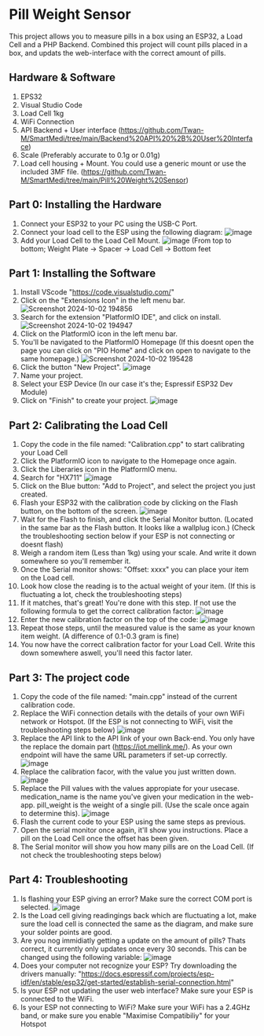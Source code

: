 # Pill Weight Sensor
This project allows you to measure pills in a box using an ESP32, a Load Cell and a PHP Backend. 
Combined this project will count pills placed in a box, and updats the web-interface with the correct amount of pills.

## Hardware & Software
1. EPS32
2. Visual Studio Code
3. Load Cell 1kg
4. WiFi Connection
5. API Backend + User interface (https://github.com/Twan-M/SmartMedi/tree/main/Backend%20API%20%2B%20User%20Interface)
6. Scale (Preferably accurate to 0.1g or 0.01g)
7. Load cell housing + Mount. You could use a generic mount or use the included 3MF file. (https://github.com/Twan-M/SmartMedi/tree/main/Pill%20Weight%20Sensor)

## Part 0: Installing the Hardware
1. Connect your ESP32 to your PC using the USB-C Port.
2. Connect your load cell  to the ESP using the following diagram:
![image](https://github.com/user-attachments/assets/d2c917f5-343f-4880-8149-d2c1c5cf5da9)
3. Add your Load Cell to the Load Cell Mount.
![image](https://github.com/user-attachments/assets/f462be49-6e95-46e3-95ef-217db131338e)
(From top  to bottom; Weight Plate -> Spacer -> Load Cell -> Bottom feet

## Part 1: Installing the Software
1. Install VScode "https://code.visualstudio.com/"
2. Click on the "Extensions Icon" in the left menu bar.
![Screenshot 2024-10-02 194856](https://github.com/user-attachments/assets/cefc23d5-3452-4084-9c74-2dcd56a496dd)
3. Search for the extension "PlatformIO IDE", and click on install. 
![Screenshot 2024-10-02 194947](https://github.com/user-attachments/assets/0219dffb-c65a-4104-aad5-027b6444f16c)
4. Click on the PlatformIO icon in the left menu bar.
5. You'll be navigated to the PlatformIO Homepage (If this doesnt open the page you can click on "PIO Home" and click on open to navigate to the same homepage.)
![Screenshot 2024-10-02 195428](https://github.com/user-attachments/assets/c7b199de-6870-40a6-a328-816ee9326899)
6. Click the button "New Project".
![image](https://github.com/user-attachments/assets/d08b246e-c371-48a9-b77b-9d6330414c0c)
7. Name your project.
8. Select your ESP Device (In our case it's the; Espressif ESP32 Dev Module)
9. Click on "Finish" to create your project.
![image](https://github.com/user-attachments/assets/a5c1d99c-6e9f-4247-a1c0-84bc7efee2db)

## Part 2: Calibrating the Load Cell
1. Copy the code in the file named: "Calibration.cpp" to start calibrating your Load Cell
2. Click the PlatformIO icon to navigate to the Homepage once again.
3. Click the Liberaries icon in the PlatformIO menu.
4. Search for "HX711"
![image](https://github.com/user-attachments/assets/fe92b7a8-ff18-41f1-a03d-dcbebe057261)
5. Click on the Blue button: "Add to Project", and select the project you just created.
6. Flash your ESP32 with the calibration code by clicking on the Flash button, on the bottom of the screen.
![image](https://github.com/user-attachments/assets/9b45c175-6a3d-48b6-93d0-fd3c9a3a49f7)
7. Wait for the Flash to finish, and click the Serial Monitor button. (Located in the same bar as the Flash button. It looks like a wallplug icon.) (Check the troubleshooting section below if your ESP is not connecting or doesnt flash)
8. Weigh a random item (Less than 1kg) using your scale. And write it down somewhere so you'll remember it.
9. Once the Serial monitor shows: "Offset: xxxx" you can place your item on the Load cell.
10. Look how close the reading is to the actual weight of your item. (If this is fluctuating a lot, check the troubleshooting steps)
11. If it matches, that's great! You're done with this step. If not use the following formula to get the correct calibration factor:
![image](https://github.com/user-attachments/assets/90f35e70-b1c7-4b1a-afb3-737e7357af2f)
12. Enter the new calibration factor on the top of the code:
![image](https://github.com/user-attachments/assets/cc0adb93-bf7d-43d6-b9e3-aa67a3af29fd)
13. Repeat those steps, until the measured value is the same as your known item weight. (A difference of 0.1-0.3 gram is fine)
14. You now have the correct calibration factor for your Load Cell. Write this down somewhere aswell, you'll need this factor later.

## Part 3: The project code
1. Copy the code of the file named: "main.cpp" instead of the current calibration code.
2. Replace the WiFi connection details with the details of your own WiFi network or Hotspot. (If the ESP is not connecting to WiFi, visit the troubleshooting steps below)
![image](https://github.com/user-attachments/assets/6a8c379b-4d7e-4ea6-8f2e-5e158b8015d1)
3. Replace the API link to the API link of your own Back-end. You only have the replace the domain part (https://iot.mellink.me/). As your own endpoint will have the same URL parameters if set-up correctly.
![image](https://github.com/user-attachments/assets/dbc6ebaa-2cea-4a44-be23-9542d0b70c17)
4. Replace the calibration facor, with the value you just written down.
![image](https://github.com/user-attachments/assets/33b6c9c5-5d7e-494e-895d-19521979ec2a)
5. Replace the Pill values with the values appropiate for your usecase. medication_name is the name you've given your medication in the web-app. pill_weight is the weight of a single pill. (Use the scale once again to determine this).
![image](https://github.com/user-attachments/assets/821cb3a8-3013-4374-9dc8-292307b84d6a)
6. Flash the current code to your ESP using the same steps as previous.
7. Open the serial monitor once again, it'll show you instructions. Place a pill on the Load Cell once the offset has been given.
8. The Serial monitor will show you how many pills are on the Load Cell. (If not check the troubleshooting steps below)

## Part 4: Troubleshooting
1. Is flashing your ESP giving an error? Make sure the correct COM port is selected.
![image](https://github.com/user-attachments/assets/0a40029c-f7c8-4406-a0b7-55e9b7f08a55)
2. Is the Load cell giving readingings back which are fluctuating a lot, make sure the load cell is connected the same as the diagram, and make sure your solder points are good. 
3. Are you nog immidiatly getting a update on the amount of pills? Thats correct, it currently only updates once every 30 seconds. This can be changed using the following variable:
![image](https://github.com/user-attachments/assets/c72f4d58-b550-4e8d-96d0-505676ffe438)
4. Does your computer not recognize your ESP? Try downloading the drivers manually: "https://docs.espressif.com/projects/esp-idf/en/stable/esp32/get-started/establish-serial-connection.html"
5. Is your ESP not updating the user web interface? Make sure your ESP is connected to the WiFi.
6. Is your ESP not connecting to WiFi? Make sure your WiFi has a 2.4GHz band, or make sure you enable "Maximise Compatibiliy" for your Hotspot




